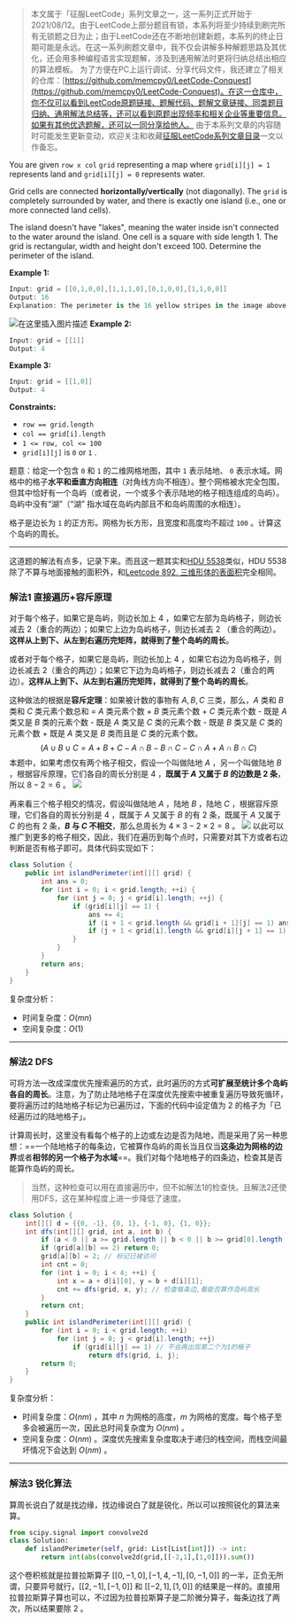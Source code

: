 > 本文属于「征服LeetCode」系列文章之一，这一系列正式开始于2021/08/12。由于LeetCode上部分题目有锁，本系列将至少持续到刷完所有无锁题之日为止；由于LeetCode还在不断地创建新题，本系列的终止日期可能是永远。在这一系列刷题文章中，我不仅会讲解多种解题思路及其优化，还会用多种编程语言实现题解，涉及到通用解法时更将归纳总结出相应的算法模板。
> <b></b>
> 为了方便在PC上运行调试、分享代码文件，我还建立了相关的仓库：[https://github.com/memcpy0/LeetCode-Conquest](https://github.com/memcpy0/LeetCode-Conquest)。在这一仓库中，你不仅可以看到LeetCode原题链接、题解代码、题解文章链接、同类题目归纳、通用解法总结等，还可以看到原题出现频率和相关企业等重要信息。如果有其他优选题解，还可以一同分享给他人。
> <b></b>
> 由于本系列文章的内容随时可能发生更新变动，欢迎关注和收藏[征服LeetCode系列文章目录](https://memcpy0.blog.csdn.net/article/details/119656559)一文以作备忘。

You are given `row x col` `grid` representing a map where `grid[i][j] = 1` represents land and `grid[i][j] = 0` represents water.

Grid cells are connected **horizontally/vertically** (not diagonally). The `grid` is completely surrounded by water, and there is exactly one island (i.e., one or more connected land cells).

The island doesn't have "lakes", meaning the water inside isn't connected to the water around the island. One cell is a square with side length 1. The grid is rectangular, width and height don't exceed 100. Determine the perimeter of the island.

**Example 1:**
```swift
Input: grid = [[0,1,0,0],[1,1,1,0],[0,1,0,0],[1,1,0,0]]
Output: 16
Explanation: The perimeter is the 16 yellow stripes in the image above.
```
![在这里插入图片描述](https://img-blog.csdnimg.cn/20201102195821959.png#pic_center)
**Example 2:**
```swift
Input: grid = [[1]]
Output: 4
```
**Example 3:**
```swift
Input: grid = [[1,0]]
Output: 4
```
**Constraints:**
- `row == grid.length`
- `col == grid[i].length`
- `1 <= row, col <= 100`
- `grid[i][j]` is `0` or `1` .

题意：给定一个包含 `0` 和 `1` 的二维网格地图，其中 `1` 表示陆地、 `0` 表示水域。网格中的格子**水平和垂直方向相连**（对角线方向不相连）。整个网格被水完全包围，但其中恰好有一个岛屿（或者说，一个或多个表示陆地的格子相连组成的岛屿）。岛屿中没有“湖”（“湖” 指水域在岛屿内部且不和岛屿周围的水相连）。

格子是边长为 `1` 的正方形。网格为长方形，且宽度和高度均不超过 `100` 。计算这个岛屿的周长。

---
这道题的解法有点多，记录下来。而且这一题其实和[HDU 5538](http://acm.hdu.edu.cn/showproblem.php?pid=5538)类似，HDU 5538除了不算与地面接触的面积外，和[Leetcode 892. 三维形体的表面积](https://leetcode-cn.com/problems/surface-area-of-3d-shapes/)完全相同。
### 解法1 直接遍历+容斥原理
对于每个格子，如果它是岛屿，则边长加上 $4$ ，如果它左部为岛屿格子，则边长减去 $2$（重合的两边）；如果它上边为岛屿格子，则边长减去 $2$ （重合的两边）。**这样从上到下、从左到右遍历完矩阵，就得到了整个岛屿的周长**。

或者对于每个格子，如果它是岛屿，则边长加上 $4$ ，如果它右边为岛屿格子，则边长减去 $2$（重合的两边）；如果它下边为岛屿格子，则边长减去 $2$（重合的两边）。**这样从上到下、从左到右遍历完矩阵，就得到了整个岛屿的周长**。

这种做法的根据是**容斥定理**：如果被计数的事物有 $A,B,C$ 三类，那么，$A$ 类和 $B$ 类和 $C$ 类元素个数总和 = $A$ 类元素个数 + $B$ 类元素个数 + $C$ 类元素个数 - 既是 $A$ 类又是 $B$ 类的元素个数 - 既是 $A$ 类又是 $C$ 类的元素个数 - 既是 $B$ 类又是 $C$ 类的元素个数 + 既是 $A$ 类又是 $B$ 类而且是 $C$ 类的元素个数。$$(A\cup B\cup C = A + B + C - A\cap B - B\cap C - C\cap A + A\cap B\cap C)$$
本题中，如果考虑仅有两个格子相交，假设一个叫做陆地 $A$ ，另一个叫做陆地 $B$ ，根据容斥原理，它们各自的周长分别是 $4$ ，**既属于 $A$ 又属于 $B$ 的边数是 $2$ 条**，所以 $8−2=6$ 。
![](https://image-1307616428.cos.ap-beijing.myqcloud.com/Obsidian/202306161700767.png)

再来看三个格子相交的情况，假设叫做陆地 $A$ ，陆地 $B$ ，陆地 $C$ ，根据容斥原理，它们各自的周长分别是 $4$ ，既属于 $A$ 又属于 $B$ 的有 $2$ 条，既属于 $A$ 又属于 $C$ 的也有 $2$ 条，**$B$ 与 $C$ 不相交**，那么总周长为 $4\times 3−2\times 2=8$ 。
![](https://image-1307616428.cos.ap-beijing.myqcloud.com/Obsidian/202306161700447.png)
以此可以推广到更多的格子相交，因此，我们在遍历到每个点时，只需要对其下方或者右边判断是否有格子即可。具体代码实现如下：
```java
class Solution { 
    public int islandPerimeter(int[][] grid) {
        int ans = 0;
        for (int i = 0; i < grid.length; ++i) {
            for (int j = 0; j < grid[i].length; ++j) {
                if (grid[i][j] == 1) {
                    ans += 4;
                    if (i + 1 < grid.length && grid[i + 1][j] == 1) ans -= 2;
                    if (j + 1 < grid[i].length && grid[i][j + 1] == 1) ans -= 2;
                }
            }
        }
        return ans;
    }
}
```
复杂度分析：
- 时间复杂度：$O(mn)$
- 空间复杂度：$O(1)$

---
### 解法2 DFS
可将方法一改成深度优先搜索遍历的方式，此时遍历的方式**可扩展至统计多个岛屿各自的周长**。注意，为了防止陆地格子在深度优先搜索中被重复遍历导致死循环，要将遍历过的陆地格子标记为已遍历过，下面的代码中设定值为 $2$ 的格子为「已经遍历过的陆地格子」。

计算周长时，这里没有看每个格子的上边或左边是否为陆地，而是采用了另一种思想：==一个陆地格子的每条边，它被算作岛屿的周长当且仅当**这条边为网格的边界**或者**相邻的另一个格子为水域**==。我们对每个陆地格子的四条边，检查其是否能算作岛屿的周长。
> 当然，这种检查可以用在直接遍历中，但不如解法1的检查快。且解法2还使用DFS，这在某种程度上进一步降低了速度。

```java
class Solution { 
    int[][] d = {{0, -1}, {0, 1}, {-1, 0}, {1, 0}};
    int dfs(int[][] grid, int a, int b) {
        if (a < 0 || a >= grid.length || b < 0 || b >= grid[0].length || grid[a][b] == 0) return 1;
        if (grid[a][b] == 2) return 0;
        grid[a][b] = 2; // 标记已被访问
        int cnt = 0;
        for (int i = 0; i < 4; ++i) {
            int x = a + d[i][0], y = b + d[i][1];  
            cnt += dfs(grid, x, y); // 检查每条边,看能否算作岛屿周长
        } 
        return cnt;
    }
    public int islandPerimeter(int[][] grid) {
        for (int i = 0; i < grid.length; ++i)
            for (int j = 0; j < grid[i].length; ++j) 
                if (grid[i][j] == 1) // 不会再出现第二个为1的格子
                    return dfs(grid, i, j); 
        return 0;
    }
}
```
复杂度分析：
- 时间复杂度：$O(nm)$ ，其中 $n$ 为网格的高度，$m$ 为网格的宽度。每个格子至多会被遍历一次，因此总时间复杂度为 $O(nm)$ 。
- 空间复杂度：$O(nm)$ 。深度优先搜索复杂度取决于递归的栈空间，而栈空间最坏情况下会达到 $O(nm)$ 。

---
### 解法3 锐化算法
算周长说白了就是找边缘，找边缘说白了就是锐化，所以可以按照锐化的算法来算。
```python
from scipy.signal import convolve2d
class Solution:
    def islandPerimeter(self, grid: List[List[int]]) -> int:
        return int(abs(convolve2d(grid,[[-2,1],[1,0]])).sum())
```
这个卷积核就是拉普拉斯算子 $[[0,-1,0],[-1,4,-1],[0,-1,0]]$ 的一半，正负无所谓，只要异号就行，$[[2,-1],[-1,0]]$ 和 $[[-2,1],[1,0]]$ 的结果是一样的。直接用拉普拉斯算子算也可以，不过因为拉普拉斯算子是二阶微分算子，每条边找了两次，所以结果要除 $2$ 。
